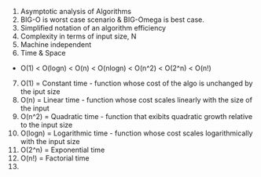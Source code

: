 1. Asymptotic analysis of Algorithms
2. BIG-O is worst case scenario &  BIG-Omega is best case.
3. Simplified notation of an algorithm efficiency
4. Complexity in terms of input size, N
5. Machine independent
6. Time & Space
- O(1) < O(logn) < O(n) < O(nlogn) < O(n^2) < O(2^n) < O(n!)
7. O(1) = Constant time - function whose cost of the algo is unchanged by the iput size
8. O(n) = Linear time - function whose cost scales linearly with the size of the input
9. O(n^2) = Quadratic time - function that exibits quadratic growth relative to the input size
10. O(logn) = Logarithmic time - function whose cost scales logarithmically with the input size
11. O(2^n) = Exponential time
12. O(n!) = Factorial time
13. 